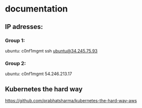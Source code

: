 # documentation

## IP adresses:

### Group 1:

ubuntu: c0nf1mgmt
ssh ubuntu@34.245.75.93

### Group 2:

ubuntu: c0nf1mgmt
54.246.213.17

## Kubernetes the hard way

https://github.com/prabhatsharma/kubernetes-the-hard-way-aws

